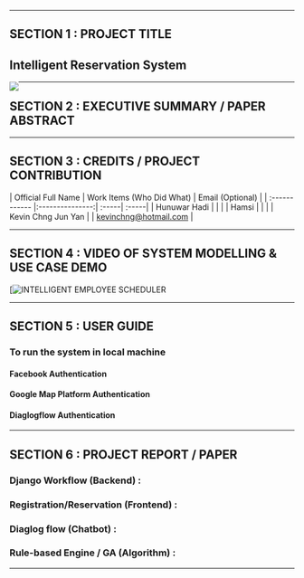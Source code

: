 
---

## SECTION 1 : PROJECT TITLE
## Intelligent Reservation System

<img src="Title2.jpg"
     style="float: left; margin-right: 0px;" />

---
## SECTION 2 : EXECUTIVE SUMMARY / PAPER ABSTRACT


---
## SECTION 3 : CREDITS / PROJECT CONTRIBUTION

| Official Full Name  | Work Items (Who Did What) | Email (Optional) |
| :------------ |:---------------:| :-----| :-----|
| Hunuwar Hadi |  |  |
| Hamsi |  | |
| Kevin Chng Jun Yan |  | kevinchng@hotmail.com |

---
## SECTION 4 : VIDEO OF SYSTEM MODELLING & USE CASE DEMO

[![INTELLIGENT EMPLOYEE SCHEDULER]()

---
## SECTION 5 : USER GUIDE


### To run the system in local machine
#### Facebook Authentication

#### Google Map Platform Authentication

#### Diaglogflow Authentication

---
## SECTION 6 : PROJECT REPORT / PAPER

### Django Workflow (Backend) :

### Registration/Reservation (Frontend) :

### Diaglog flow (Chatbot) :

### Rule-based Engine / GA (Algorithm) :

---
